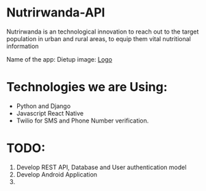 # Nutrirwanda-API
 Nutrirwanda is an technological innovation to reach out to the target population in urban and rural areas, to equip them vital nutritional information

 Name of the app: Dietup
 image: [Logo](logo.jpeg)

# Technologies we are Using:
- Python and Django
- Javascript React Native
- Twilio for SMS and Phone Number verification.

 # TODO:
 1. Develop REST API, Database and User authentication model
 2. Develop Android Application
 3. 
